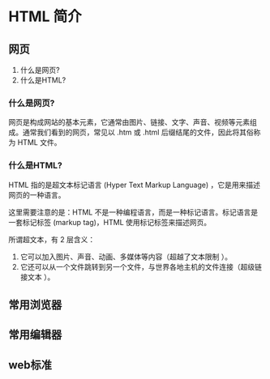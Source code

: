 # HTML 简介
## 网页
1. 什么是网页?
2. 什么是HTML?

### 什么是网页?
网页是构成网站的基本元素，它通常由图片、链接、文字、声音、视频等元素组成。通常我们看到的网页，常见以 .htm 或 .html 后缀结尾的文件，因此将其俗称为 HTML 文件。

### 什么是HTML?
HTML 指的是超文本标记语言 (Hyper Text Markup Language) ，它是用来描述网页的一种语言。

这里需要注意的是：HTML 不是一种编程语言，而是一种标记语言。标记语言是一套标记标签 (markup tag)，HTML 使用标记标签来描述网页。

所谓超文本，有 2 层含义：
1. 它可以加入图片、声音、动画、多媒体等内容（超越了文本限制 ）。
2. 它还可以从一个文件跳转到另一个文件，与世界各地主机的文件连接（超级链接文本 ）。



## 常用浏览器




## 常用编辑器

## web标准

